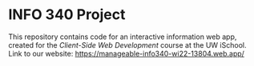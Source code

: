 # INFO 340 Project

This repository contains code for an interactive information web app, created for the _Client-Side Web Development_ course at the UW iSchool.
Link to our website: https://manageable-info340-wi22-13804.web.app/
